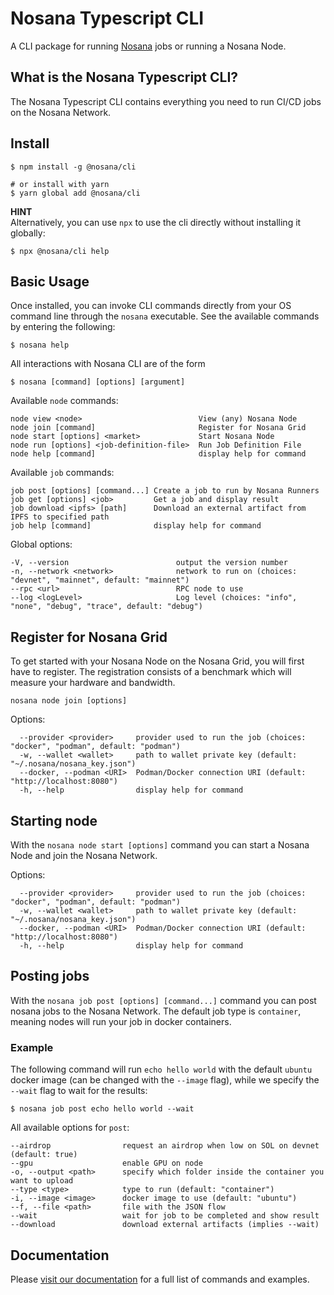 # Nosana Typescript CLI

A CLI package for running [Nosana](https://nosana.io/) jobs or running a Nosana Node.

## What is the Nosana Typescript CLI?

The Nosana Typescript CLI contains everything you need to run CI/CD jobs on the Nosana Network.

## Install

```shell
$ npm install -g @nosana/cli

# or install with yarn
$ yarn global add @nosana/cli
```

**HINT**\
Alternatively, you can use `npx` to use the cli directly without installing it globally:

```shell
$ npx @nosana/cli help
```

## Basic Usage

Once installed, you can invoke CLI commands directly from your OS command line through the `nosana` executable. See the available commands by entering the following:

```shell
$ nosana help
```

All interactions with Nosana CLI are of the form

```shell
$ nosana [command] [options] [argument]
```

Available `node` commands:

```
node view <node>                          View (any) Nosana Node
node join [command]                       Register for Nosana Grid
node start [options] <market>             Start Nosana Node
node run [options] <job-definition-file>  Run Job Definition File
node help [command]                       display help for command
```

Available `job` commands:

```
job post [options] [command...] Create a job to run by Nosana Runners
job get [options] <job>         Get a job and display result
job download <ipfs> [path]      Download an external artifact from IPFS to specified path
job help [command]              display help for command
```

Global options:

```
-V, --version                        output the version number
-n, --network <network>              network to run on (choices: "devnet", "mainnet", default: "mainnet")
--rpc <url>                          RPC node to use
--log <logLevel>                     Log level (choices: "info", "none", "debug", "trace", default: "debug")
```

## Register for Nosana Grid

To get started with your Nosana Node on the Nosana Grid, you will first have to register. The registration consists of a benchmark which will measure your hardware and bandwidth.

`nosana node join [options]`

Options:

```
  --provider <provider>     provider used to run the job (choices: "docker", "podman", default: "podman")
  -w, --wallet <wallet>     path to wallet private key (default: "~/.nosana/nosana_key.json")
  --docker, --podman <URI>  Podman/Docker connection URI (default: "http://localhost:8080")
  -h, --help                display help for command
```

## Starting node

With the `nosana node start [options]` command you can start a Nosana Node and join the Nosana Network.

Options:

```
  --provider <provider>     provider used to run the job (choices: "docker", "podman", default: "podman")
  -w, --wallet <wallet>     path to wallet private key (default: "~/.nosana/nosana_key.json")
  --docker, --podman <URI>  Podman/Docker connection URI (default: "http://localhost:8080")
  -h, --help                display help for command
```

## Posting jobs

With the `nosana job post [options] [command...]` command you can post nosana jobs to the Nosana Network. The default job type is `container`, meaning nodes will run your job in docker containers.

### Example

The following command will run `echo hello world` with the default `ubuntu` docker image (can be changed with the `--image` flag), while we specify the `--wait` flag to wait for the results:

```shell
$ nosana job post echo hello world --wait
```

All available options for `post`:

```
--airdrop                request an airdrop when low on SOL on devnet (default: true)
--gpu                    enable GPU on node
-o, --output <path>      specify which folder inside the container you want to upload
--type <type>            type to run (default: "container")
-i, --image <image>      docker image to use (default: "ubuntu")
--f, --file <path>       file with the JSON flow
--wait                   wait for job to be completed and show result
--download               download external artifacts (implies --wait)
```

## Documentation

Please [visit our documentation](https://docs.nosana.io/) for a full list of commands and examples.
